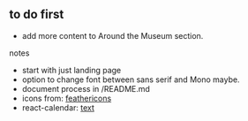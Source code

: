 ## to do first

- add more content to Around the Museum section.

notes

- start with just landing page
- option to change font between sans serif and Mono maybe.
- document process in /README.md
- icons from: [feathericons](https://feathericons.com/)
- react-calendar: [text](https://projects.wojtekmaj.pl/react-calendar/)
